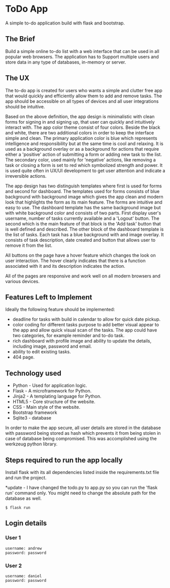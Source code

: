 # ToDo App

A simple to-do application build with flask and bootstrap.

## The Brief

Build a simple online to-do list with a web interface that can be used in
all popular web browsers. The application has to Support multiple users and store data in
any type of databases, in-memory or server.

## The UX

The to-do app is created for users who wants a simple and clutter free app that would quickly and efficiently allow them to add and remove tasks. The app should be accessible on all types of devices and all user integrations should be intuitive.

Based on the above definition, the app design is minimalistic with clean forms for signing in and signing up, that user can quickly and intuitively interact with. The app color theme consist of four colors. Beside the black and white, there are two additional colors in order to keep the interface simple and clean. The primary application color is blue which represents intelligence and responsibility but at the same time is cool and relaxing. It is used as a background overlay or as a background for actions that require either a 'positive' action of submitting a form or adding new task to the list. The secondary color, used mainly for 'negative' actions, like removing a task or closing a form is set to red which symbolized strength and power. It is used quite often in UX/UI development to get user attention and indicate a irreversible actions.

The app design has two distinguish templates where first is used for forms and second for dashboard. The templates used for forms consists of blue background with background image which gives the app clean and modern look that highlights the form as its main feature. The forms are intuitive and easy to use. The dashboard template has the same background image but with white background color and consists of two parts. First display user's username, number of tasks currently available and a 'Logout' button. The second which is the main feature of that block is the 'Add task' button that is well defined and described. The other block of the dashboard template is the list of tasks. Each task has a blue background with and image overlay. It consists of task description, date created and button that allows user to remove it from the list.

All buttons on the page have a hover feature which changes the look on user interaction. The hover clearly indicates that there is a function associated with it and its description indicates the action.

All of the pages are responsive and work well on all modern browsers and various devices.

## Features Left to Implement

Ideally the following feature should be implemented:

- deadline for tasks with build in calendar to allow for quick date pickup.
- color coding for different tasks purpose to add better visual appear to the app and allow quick visual scan of the tasks. The app could have two categories, for example reminder and to-do task.
- rich dashboard with profile image and ability to update the details, including image, password and email.
- ability to edit existing tasks.
- 404 page.

## Technology used

- Python - Used for application logic.
- Flask - A microframework for Python.
- Jinja2 - A templating language for Python.
- HTML5 - Core structure of the website.
- CSS - Main style of the website.
- Bootstrap framework
- Sqlite3 - database

In order to make the app secure, all user details are stored in the database with password being stored as hash which prevents it from being stolen in case of database being compromised. This was accomplished using the werkzeug python library.

## Steps required to run the app locally

Install flask with its all dependencies listed inside the requirements.txt file and run the project.

*update - I have changed the todo.py to app.py so you can run the 'flask run' command only. You might need to change the absolute path for the database as well.

```
$ flask run
```

## Login details

### User 1

```
username: andrew
password: password
```

### User 2

```
username: daniel
password: password
```
